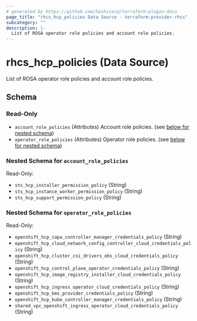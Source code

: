 ```yaml
---
# generated by https://github.com/hashicorp/terraform-plugin-docs
page_title: "rhcs_hcp_policies Data Source - terraform-provider-rhcs"
subcategory: ""
description: |-
  List of ROSA operator role policies and account role policies.
---
```


# rhcs_hcp_policies (Data Source)

List of ROSA operator role policies and account role policies.



<!-- schema generated by tfplugindocs -->
## Schema

### Read-Only

- `account_role_policies` (Attributes) Account role policies. (see [below for nested schema](#nestedatt--account_role_policies))
- `operator_role_policies` (Attributes) Operator role policies. (see [below for nested schema](#nestedatt--operator_role_policies))

<a id="nestedatt--account_role_policies"></a>
### Nested Schema for `account_role_policies`

Read-Only:

- `sts_hcp_installer_permission_policy` (String)
- `sts_hcp_instance_worker_permission_policy` (String)
- `sts_hcp_support_permission_policy` (String)


<a id="nestedatt--operator_role_policies"></a>
### Nested Schema for `operator_role_policies`

Read-Only:

- `openshift_hcp_capa_controller_manager_credentials_policy` (String)
- `openshift_hcp_cloud_network_config_controller_cloud_credentials_policy` (String)
- `openshift_hcp_cluster_csi_drivers_ebs_cloud_credentials_policy` (String)
- `openshift_hcp_control_plane_operator_credentials_policy` (String)
- `openshift_hcp_image_registry_installer_cloud_credentials_policy` (String)
- `openshift_hcp_ingress_operator_cloud_credentials_policy` (String)
- `openshift_hcp_kms_provider_credentials_policy` (String)
- `openshift_hcp_kube_controller_manager_credentials_policy` (String)
- `shared_vpc_openshift_ingress_operator_cloud_credentials_policy` (String)
